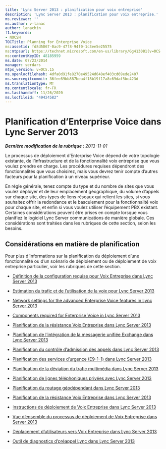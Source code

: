 ```yaml
---
title: 'Lync Server 2013 : planification pour voix entreprise'
description: 'Lync Server 2013 : planification pour voix entreprise.'
ms.reviewer: ''
ms.author: v-lanac
author: lanachin
f1.keywords:
- NOCSH
TOCTitle: Planning for Enterprise Voice
ms:assetid: fd8d5867-0ac9-47f8-94f0-1c3ee5e25575
ms:mtpsurl: https://technet.microsoft.com/en-us/library/Gg413081(v=OCS.15)
ms:contentKeyID: 48185959
ms.date: 07/23/2014
manager: serdars
mtps_version: v=OCS.15
ms.openlocfilehash: 4dfa0d91fe8270e49524d648ef403cd69ede2407
ms.sourcegitcommit: 36fee89bb887bea4f18b19f17a8c69daf5bc423d
ms.translationtype: MT
ms.contentlocale: fr-FR
ms.lasthandoff: 11/26/2020
ms.locfileid: "49424582"
---
```

# <a name="planning-for-enterprise-voice-in-lync-server-2013"></a>Planification d’Enterprise Voice dans Lync Server 2013

<div data-xmlns="http://www.w3.org/1999/xhtml">

<div class="topic" data-xmlns="http://www.w3.org/1999/xhtml" data-msxsl="urn:schemas-microsoft-com:xslt" data-cs="https://msdn.microsoft.com/">

<div data-asp="https://msdn2.microsoft.com/asp">



</div>

<div id="mainSection">

<div id="mainBody">

<span> </span>

_**Dernière modification de la rubrique :** 2013-11-01_

Le processus de déploiement d’Enterprise Voice dépend de votre topologie existante, de l’infrastructure et de la fonctionnalité voix entreprise que vous voulez prendre en charge. Les procédures requises dépendront des fonctionnalités que vous choisirez, mais vous devrez tenir compte d’autres facteurs pour la planification à un niveau supérieur.

En règle générale, tenez compte du type et du nombre de sites que vous voulez déployer et de leur emplacement géographique, du volume d’appels sur chaque site, des types de liens réseaux qui relient les sites, si vous souhaitez offrir la redondance et le basculement pour la fonctionnalité voix pour chaque site, et enfin si vous voulez utiliser l’équipement PBX existant. Certaines considérations peuvent être prises en compte lorsque vous planifiez le logiciel Lync Server communications de manière globale. Ces considérations sont traitées dans les rubriques de cette section, selon les besoins.

<div>

## <a name="planning-considerations"></a>Considérations en matière de planification

Pour plus d’informations sur la planification du déploiement d’une fonctionnalité ou d’un scénario de déploiement ou de déploiement de voix entreprise particulier, voir les rubriques de cette section.

  - [Définition de la configuration requise pour Voix Entreprise dans Lync Server 2013](lync-server-2013-defining-your-requirements-for-enterprise-voice.md)

  - [Estimation du trafic et de l’utilisation de la voix pour Lync Server 2013](lync-server-2013-estimating-voice-usage-and-traffic.md)

  - [Network settings for the advanced Enterprise Voice features in Lync Server 2013](lync-server-2013-network-settings-for-the-advanced-enterprise-voice-features.md)

  - [Components required for Enterprise Voice in Lync Server 2013](lync-server-2013-components-required-for-enterprise-voice.md)

  - [Planification de la résistance Voix Entreprise dans Lync Server 2013](lync-server-2013-planning-for-enterprise-voice-resiliency.md)

  - [Planification de l’intégration de la messagerie unifiée Exchange dans Lync Server 2013](lync-server-2013-planning-for-exchange-unified-messaging-integration.md)

  - [Planification du contrôle d’admission des appels dans Lync Server 2013](lync-server-2013-planning-for-call-admission-control.md)

  - [Planification des services d’urgence (E9-1-1) dans Lync Server 2013](lync-server-2013-planning-for-emergency-services-e9-1-1.md)

  - [Planification de la déviation du trafic multimédia dans Lync Server 2013](lync-server-2013-planning-for-media-bypass.md)

  - [Planification de lignes téléphoniques privées avec Lync Server 2013](lync-server-2013-planning-for-private-telephone-lines.md)

  - [Planification du routage géodépendant dans Lync Server 2013](lync-server-2013-planning-for-location-based-routing.md)

  - [Planification de la résistance Voix Entreprise dans Lync Server 2013](lync-server-2013-planning-for-enterprise-voice-resiliency.md)

  - [Instructions de déploiement de Voix Entreprise dans Lync Server 2013](lync-server-2013-deployment-guidelines-for-enterprise-voice.md)

  - [Vue d’ensemble du processus de déploiement de Voix Entreprise dans Server 2013](lync-server-2013-deployment-process-overview-for-enterprise-voice.md)

  - [Déplacement d’utilisateurs vers Voix Entreprise dans Lync Server 2013](lync-server-2013-moving-users-to-enterprise-voice.md)

  - [Outil de diagnostics d’préappel Lync dans Lync Server 2013](lync-server-2013-lync-precall-diagnostics-tool.md)

</div>

</div>

<span> </span>

</div>

</div>

</div>


